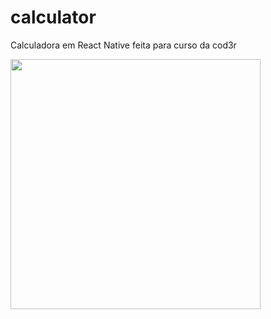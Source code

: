 # calculator
 Calculadora em React Native feita para curso da cod3r

<img src="https://i.imgur.com/rNq03CK.jpg" width="400" />
